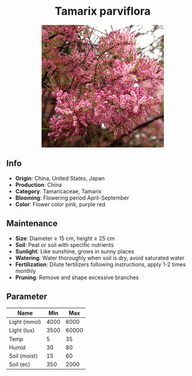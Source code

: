 <h1 align='center'>Tamarix parviflora</h1>
<p align="center">
    <img 
        align='center'
        width='320'
        src="../images/tamarix parviflora.png" 
        alt='Tamarix parviflora' />
</p>

## Info

 - **Origin**: China, United States, Japan
 - **Production**: China
 - **Category**: Tamaricaceae, Tamarix
 - **Blooming**: Flowering period April-September
 - **Color**: Flower color pink, purple red

## Maintenance

 - **Size**: Diameter ≥ 15 cm, height ≥ 25 cm
 - **Soil**: Peat or soil with specific nutrients
 - **Sunlight**: Like sunshine, grows in sunny places
 - **Watering**: Water thoroughly when soil is dry, avoid saturated water
 - **Fertilization**: Dilute fertilizers following instructions, apply 1-2 times monthly
 - **Pruning**: Remove and shape excessive branches

## Parameter

| Name         | Min  | Max   |
|--------------|------|-------|
| Light (mmol) | 4000 | 6000  |
| Light (lux)  | 3500 | 60000 |
| Temp         | 5    | 35    |
| Humid        | 30   | 80    |
| Soil (moist) | 15   | 60    |
| Soil (ec)    | 350  | 2000  |